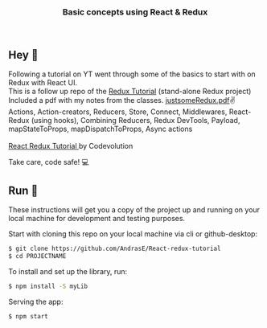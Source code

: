 <h3 align="center">
  Basic concepts using React & Redux
</h3>

<br>

## Hey 👋
Following a tutorial on YT went through some of the basics to start with on Redux with React UI. <br>
This is a follow up repo of the
<a href="https://github.com/AndrasE/Redux-tutorial" target="_blank" rel="noopener noreferrer">Redux Tutorial</a>
 (stand-alone Redux project)
<br>
Included a pdf with my notes from the classes. <a href="https://github.com/AndrasE/Redux-tutorial" target="_blank" rel="noopener noreferrer">justsomeRedux.pdf</a>✌️
<br>
Actions, Action-creators, Reducers, Store, Connect, Middlewares, React-Redux (using hooks), Combining Reducers, Redux DevTools, Payload, mapStateToProps, mapDispatchToProps, Async actions <br><br>
<a href="https://www.youtube.com/playlist?list=PLC3y8-rFHvwheJHvseC3I0HuYI2f46oAK" target="_blank" rel="noopener noreferrer">
React Redux Tutorial 
</a>
by Codevolution 

Take care, code safe! 💻
<br>

## Run 🚀
These instructions will get you a copy of the project up and running on your local machine for development and testing purposes. 

Start with cloning this repo on your local machine via cli or github-desktop:

```sh
$ git clone https://github.com/AndrasE/React-redux-tutorial
$ cd PROJECTNAME
```
To install and set up the library, run:
```sh
$ npm install -S myLib
```
Serving the app:
```sh
$ npm start
```


